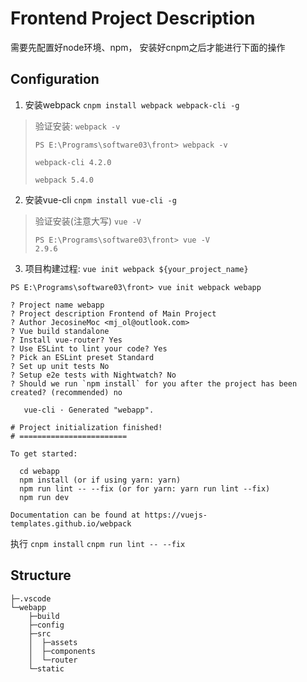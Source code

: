 <!--
 * @Date: 2020-11-11 09:49:16
 * @LastEditors: Jecosine
 * @LastEditTime: 2020-11-11 10:01:44
-->
# Frontend Project Description

需要先配置好node环境、npm， 安装好cnpm之后才能进行下面的操作

## Configuration
1. 安装webpack
`cnpm install webpack webpack-cli -g`
> 验证安装:
> `webpack -v`
> ```
> PS E:\Programs\software03\front> webpack -v
> 
> webpack-cli 4.2.0
> 
> webpack 5.4.0   
> ```
2. 安装vue-cli
`cnpm install vue-cli -g`
> 验证安装(注意大写)
> `vue -V`
> ```
> PS E:\Programs\software03\front> vue -V
> 2.9.6
> ```
3. 项目构建过程:
`vue init webpack ${your_project_name}`

```
PS E:\Programs\software03\front> vue init webpack webapp

? Project name webapp
? Project description Frontend of Main Project
? Author JecosineMoc <mj_ol@outlook.com>
? Vue build standalone      
? Install vue-router? Yes
? Use ESLint to lint your code? Yes
? Pick an ESLint preset Standard
? Set up unit tests No
? Setup e2e tests with Nightwatch? No
? Should we run `npm install` for you after the project has been created? (recommended) no

   vue-cli · Generated "webapp".

# Project initialization finished!
# ========================

To get started:

  cd webapp
  npm install (or if using yarn: yarn)
  npm run lint -- --fix (or for yarn: yarn run lint --fix)
  npm run dev

Documentation can be found at https://vuejs-templates.github.io/webpack
```
执行
`cnpm install`
`cnpm run lint -- --fix`
## Structure
```
├─.vscode
└─webapp
    ├─build
    ├─config
    ├─src
    │  ├─assets
    │  ├─components
    │  └─router
    └─static
```